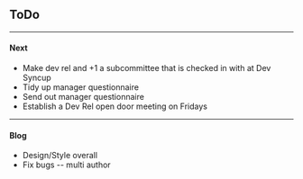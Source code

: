 ## ToDo

---

#### Next

- Make dev rel and +1 a subcommittee that is checked in with at Dev Syncup
- Tidy up manager questionnaire
- Send out manager questionnaire
- Establish a Dev Rel open door meeting on Fridays

---

#### Blog

- Design/Style overall
- Fix bugs
  -- multi author
